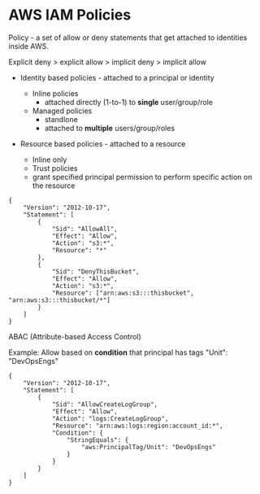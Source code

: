# AWS IAM Policies

Policy - a set of allow or deny statements that get attached to identities inside AWS.

Explicit deny > explicit allow > implicit deny > implicit allow


- Identity based policies - attached to a principal or identity
    - Inline policies 
        - attached directly (1-to-1) to <strong>single</strong> user/group/role
    - Managed policies
        - standlone
        - attached to <strong>multiple</strong> users/group/roles

- Resource based policies - attached to a resource
    - Inline only
    - Trust policies
    - grant specified principal permission to perform specific action on the resource
        

```
{
    "Version": "2012-10-17",
    "Statement": [
        {
            "Sid": "AllowAll",
            "Effect": "Allow",
            "Action": "s3:*",
            "Resource": "*"
        },
        {
            "Sid": "DenyThisBucket",
            "Effect": "Allow",
            "Action": "s3:*",
            "Resource": ["arn:aws:s3:::thisbucket", "arn:aws:s3:::thisbucket/*"]
        }
    ]
}
```

ABAC (Attribute-based Access Control)

Example: Allow based on <strong>condition</strong> that principal has tags "Unit": "DevOpsEngs"
```
{
    "Version": "2012-10-17",
    "Statement": [
        {
            "Sid": "AllowCreateLogGroup",
            "Effect": "Allow",
            "Action": "logs:CreateLogGroup",
            "Resource": "arn:aws:logs:region:account_id:*",
            "Condition": {
                "StringEquals": {
                    "aws:PrincipalTag/Unit": "DevOpsEngs"
                }
            }
        }
    ]
}
```